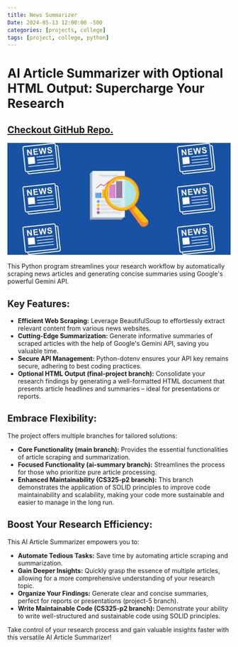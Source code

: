```yaml
---
title: News Summarizer
Date: 2024-05-13 12:00:00 -500
categories: [projects, college]
tags: [project, college, python]
---
```


# AI Article Summarizer with Optional HTML Output: Supercharge Your Research

## [Checkout GitHub Repo.](https://github.com/GoldenCoqui/news-scrapping-script/tree/final-project)

![news-scrapping-img](../assets/img/news-scrapping.jpeg)

This Python program streamlines your research workflow by automatically scraping news articles and generating concise summaries using Google's powerful Gemini API.

## Key Features:

- **Efficient Web Scraping:** Leverage BeautifulSoup to effortlessly extract relevant content from various news websites.
- **Cutting-Edge Summarization:** Generate informative summaries of scraped articles with the help of Google's Gemini API, saving you valuable time.
- **Secure API Management:** Python-dotenv ensures your API key remains secure, adhering to best coding practices.
- **Optional HTML Output (final-project branch):** Consolidate your research findings by generating a well-formatted HTML document that presents article headlines and summaries – ideal for presentations or reports.

## Embrace Flexibility:

The project offers multiple branches for tailored solutions:

- **Core Functionality (main branch):** Provides the essential functionalities of article scraping and summarization.
- **Focused Functionality (ai-summary branch):** Streamlines the process for those who prioritize pure article processing.
- **Enhanced Maintainability (CS325-p2 branch):** This branch demonstrates the application of SOLID principles to improve code maintainability and scalability, making your code more sustainable and easier to manage in the long run.

## Boost Your Research Efficiency:

This AI Article Summarizer empowers you to:

- **Automate Tedious Tasks:** Save time by automating article scraping and summarization.
- **Gain Deeper Insights:** Quickly grasp the essence of multiple articles, allowing for a more comprehensive understanding of your research topic.
- **Organize Your Findings:** Generate clear and concise summaries, perfect for reports or presentations (project-5 branch).
- **Write Maintainable Code (CS325-p2 branch):** Demonstrate your ability to write well-structured and sustainable code using SOLID principles.

Take control of your research process and gain valuable insights faster with this versatile AI Article Summarizer!


